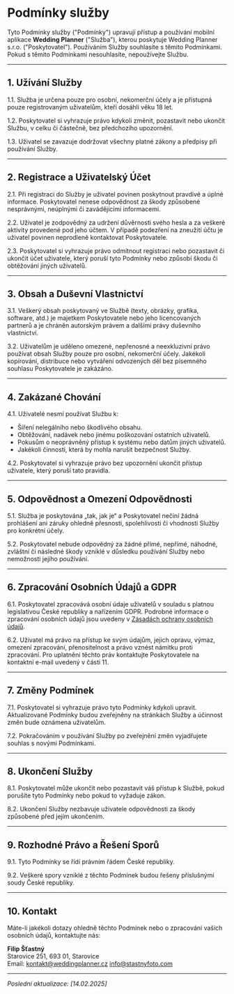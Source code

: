 # Podmínky služby

Tyto Podmínky služby ("Podmínky") upravují přístup a používání mobilní aplikace **Wedding Planner** ("Služba"), kterou poskytuje Wedding Planner s.r.o. ("Poskytovatel"). Používáním Služby souhlasíte s těmito Podmínkami. Pokud s těmito Podmínkami nesouhlasíte, nepoužívejte Službu.

---

## 1. Užívání Služby

1.1. Služba je určena pouze pro osobní, nekomerční účely a je přístupná pouze registrovaným uživatelům, kteří dosáhli věku 18 let.

1.2. Poskytovatel si vyhrazuje právo kdykoli změnit, pozastavit nebo ukončit Službu, v celku či částečně, bez předchozího upozornění.

1.3. Uživatel se zavazuje dodržovat všechny platné zákony a předpisy při používání Služby.

---

## 2. Registrace a Uživatelský Účet

2.1. Při registraci do Služby je uživatel povinen poskytnout pravdivé a úplné informace. Poskytovatel nenese odpovědnost za škody způsobené nesprávnými, neúplnými či zavádějícími informacemi.

2.2. Uživatel je zodpovědný za udržení důvěrnosti svého hesla a za veškeré aktivity provedené pod jeho účtem. V případě podezření na zneužití účtu je uživatel povinen neprodleně kontaktovat Poskytovatele.

2.3. Poskytovatel si vyhrazuje právo odmítnout registraci nebo pozastavit či ukončit účet uživatele, který poruší tyto Podmínky nebo způsobí škodu či obtěžování jiných uživatelů.

---

## 3. Obsah a Duševní Vlastnictví

3.1. Veškerý obsah poskytovaný ve Službě (texty, obrázky, grafika, software, atd.) je majetkem Poskytovatele nebo jeho licencovaných partnerů a je chráněn autorským právem a dalšími právy duševního vlastnictví.

3.2. Uživatelům je uděleno omezené, nepřenosné a neexkluzivní právo používat obsah Služby pouze pro osobní, nekomerční účely. Jakékoli kopírování, distribuce nebo vytváření odvozených děl bez písemného souhlasu Poskytovatele je zakázáno.

---

## 4. Zakázané Chování

4.1. Uživatelé nesmí používat Službu k:
- Šíření nelegálního nebo škodlivého obsahu.
- Obtěžování, nadávek nebo jinému poškozování ostatních uživatelů.
- Pokusům o neoprávněný přístup k systému nebo datům jiných uživatelů.
- Jakékoli činnosti, která by mohla narušit bezpečnost Služby.

4.2. Poskytovatel si vyhrazuje právo bez upozornění ukončit přístup uživatele, který poruší tato pravidla.

---

## 5. Odpovědnost a Omezení Odpovědnosti

5.1. Služba je poskytována „tak, jak je“ a Poskytovatel nečiní žádná prohlášení ani záruky ohledně přesnosti, spolehlivosti či vhodnosti Služby pro konkrétní účely.

5.2. Poskytovatel nebude odpovědný za žádné přímé, nepřímé, náhodné, zvláštní či následné škody vzniklé v důsledku používání Služby nebo nemožnosti jejího používání.

---

## 6. Zpracování Osobních Údajů a GDPR

6.1. Poskytovatel zpracovává osobní údaje uživatelů v souladu s platnou legislativou České republiky a nařízením GDPR. Podrobné informace o zpracování osobních údajů jsou uvedeny v [Zásadách ochrany osobních údajů](privacy_policy.md).

6.2. Uživatel má právo na přístup ke svým údajům, jejich opravu, výmaz, omezení zpracování, přenositelnost a právo vznést námitku proti zpracování. Pro uplatnění těchto práv kontaktujte Poskytovatele na kontaktní e-mail uvedený v části 11.

---

## 7. Změny Podmínek

7.1. Poskytovatel si vyhrazuje právo tyto Podmínky kdykoli upravit. Aktualizované Podmínky budou zveřejněny na stránkách Služby a účinnost změn bude oznámena uživatelům.

7.2. Pokračováním v používání Služby po zveřejnění změn vyjadřujete souhlas s novými Podmínkami.

---

## 8. Ukončení Služby

8.1. Poskytovatel může ukončit nebo pozastavit váš přístup k Službě, pokud porušíte tyto Podmínky nebo pokud to vyžaduje zákon.

8.2. Ukončení Služby nezbavuje uživatele odpovědnosti za škody způsobené před jejím ukončením.

---

## 9. Rozhodné Právo a Řešení Sporů

9.1. Tyto Podmínky se řídí právním řádem České republiky.

9.2. Veškeré spory vzniklé z těchto Podmínek budou řešeny příslušnými soudy České republiky.

---

## 10. Kontakt

Máte-li jakékoli dotazy ohledně těchto Podmínek nebo o zpracování vašich osobních údajů, kontaktujte nás:

**Filip Šťastný**  
Starovice 251, 693 01, Starovice   
Email: kontakt@weddingplanner.cz
info@stastnyfoto.com

---

*Poslední aktualizace: [14.02.2025]*
